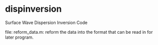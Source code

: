 dispinversion
=============

Surface Wave Dispersion Inversion Code

file: 
reform_data.m: reform the data into the format that can be read in for later program.
